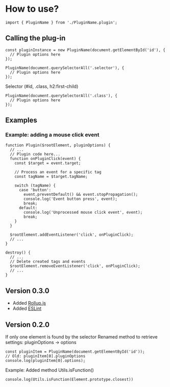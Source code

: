 # How to use?
```
import { PluginName } from './PluginName.plugin';
```

## Calling the plug-in
```
const pluginInstance = new PluginName(document.getElementById('id'), {
  // Plugin options here
});
```
```
PluginName(document.querySelectorAll('.selector'), {
  // Plugin options here
});
```

Selector (#id, .class, h2:first-child)
```
PluginName(document.querySelectorAll('.class'), {
  // Plugin options here
});
```

## Examples
### Example: adding a mouse click event
```
function Plugin($rootElement, pluginOptions) {
  // ...
  // Plugin code here...
  function onPluginClick(event) {
    const $target = event.target;

    // Process an event for a specific tag
    const tagName = $target.tagName;

    switch (tagName) {
      case 'button':
        event.preventDefault() && event.stopPropagation();
        console.log('Event button press', event);
        break;
      default:
        console.log('Unprocessed mouse click event', event);
        break;
    }
  }

  $rootElement.addEventListener('click', onPluginClick);
  // ...
}
```
```
destroy() {
  // ...
  // Delete created tags and events
  $rootElement.removeEventListener('click', onPluginClick);
  // ...
}
```

## Version 0.3.0
- Added [Rollup.js](https://rollupjs.org/guide/en/)
- Added [ESLint](https://eslint.org/)

## Version 0.2.0
If only one element is found by the selector
Renamed method to retrieve settings: pluginOptions -> options
```
const pluginItem = PluginName(document.getElementById('id'));
// Old: pluginItem[0].pluginOptions
console.log(pluginItem[0].options);
```
Example: Added method Utils.isFunction()
```
console.log(Utils.isFunction(Element.prototype.closest))
```
